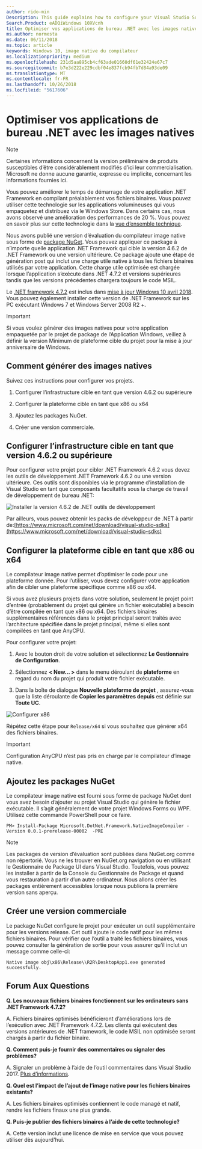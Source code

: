 ```yaml
---
author: rido-min
Description: This guide explains how to configure your Visual Studio Solution to optimize the application binaries with native images.
Search.Product: eADQiWindows 10XVcnh
title: Optimiser vos applications de bureau .NET avec les images natives
ms.author: normesta
ms.date: 06/11/2018
ms.topic: article
keywords: Windows 10, image native du compilateur
ms.localizationpriority: medium
ms.openlocfilehash: 231d5aa895cb4cf63ade01660df61e32424e67c7
ms.sourcegitcommit: b7e3d222e229cdbf04e837fcb94fb7d84a93de09
ms.translationtype: MT
ms.contentlocale: fr-FR
ms.lasthandoff: 10/26/2018
ms.locfileid: "5617606"
---
```

# <a name="optimize-your-net-desktop-apps-with-native-images"></a>Optimiser vos applications de bureau .NET avec les images natives

> [!NOTE]
> Certaines informations concernent la version préliminaire de produits susceptibles d’être considérablement modifiés d’ici leur commercialisation. Microsoft ne donne aucune garantie, expresse ou implicite, concernant les informations fournies ici.

Vous pouvez améliorer le temps de démarrage de votre application .NET Framework en compilant préalablement vos fichiers binaires. Vous pouvez utiliser cette technologie sur les applications volumineuses qui vous empaquetez et distribuez via le Windows Store. Dans certains cas, nous avons observé une amélioration des performances de 20 %. Vous pouvez en savoir plus sur cette technologie dans la [vue d’ensemble technique](https://github.com/dotnet/coreclr/blob/master/Documentation/botr/readytorun-overview.md).

Nous avons publié une version d’évaluation du compilateur image native sous forme de [package NuGet](https://www.nuget.org/packages/Microsoft.DotNet.Framework.NativeImageCompiler). Vous pouvez appliquer ce package à n’importe quelle application .NET Framework qui cible la version 4.6.2 de .NET Framework ou une version ultérieure. Ce package ajoute une étape de génération post qui inclut une charge utile native à tous les fichiers binaires utilisés par votre application. Cette charge utile optimisée est chargée lorsque l’application s’exécute dans .NET 4.7.2 et versions supérieures tandis que les versions précédentes chargera toujours le code MSIL.

Le [.NET framework 4.7.2](https://blogs.msdn.microsoft.com/dotnet/2018/04/30/announcing-the-net-framework-4-7-2/) est inclus dans [mise à jour Windows 10 avril 2018](https://blogs.windows.com/windowsexperience/2018/04/30/how-to-get-the-windows-10-april-2018-update/). Vous pouvez également installer cette version de .NET Framework sur les PC exécutant Windows 7 et Windows Server 2008 R2 +.

> [!IMPORTANT]
> Si vous voulez générer des images natives pour votre application empaquetée par le projet de package de l’Application Windows, veillez à définir la version Minimum de plateforme cible du projet pour la mise à jour anniversaire de Windows.

## <a name="how-to-produce-native-images"></a>Comment générer des images natives

Suivez ces instructions pour configurer vos projets.

1. Configurer l’infrastructure cible en tant que version 4.6.2 ou supérieure

2. Configurer la plateforme cible en tant que x86 ou x64 

3. Ajoutez les packages NuGet.

4. Créer une version commerciale.

## <a name="configure-the-target-framework-as-462-or-above"></a>Configurer l’infrastructure cible en tant que version 4.6.2 ou supérieure

Pour configurer votre projet pour cibler .NET Framework 4.6.2 vous devez les outils de développement .NET Framework 4.6.2 ou une version ultérieure. Ces outils sont disponibles via le programme d’installation de Visual Studio en tant que composants facultatifs sous la charge de travail de développement de bureau .NET:

![Installer la version 4.6.2 de .NET outils de développement](images/desktop-to-uwp/install-4.6.2-devpack.png)

Par ailleurs, vous pouvez obtenir les packs de développeur de .NET à partir de:[https://www.microsoft.com/net/download/visual-studio-sdks](https://www.microsoft.com/net/download/visual-studio-sdks)

## <a name="configure-the-target-platform-as-x86-or-x64"></a>Configurer la plateforme cible en tant que x86 ou x64

Le compilateur image native permet d’optimiser le code pour une plateforme donnée. Pour l’utiliser, vous devez configurer votre application afin de cibler une plateforme spécifique comme x86 ou x64.

Si vous avez plusieurs projets dans votre solution, seulement le projet point d’entrée (probablement du projet qui génère un fichier exécutable) a besoin d’être compilée en tant que x86 ou x64. Des fichiers binaires supplémentaires référencés dans le projet principal seront traités avec l’architecture spécifiée dans le projet principal, même si elles sont compilées en tant que AnyCPU.

Pour configurer votre projet:

1. Avec le bouton droit de votre solution et sélectionnez **Le Gestionnaire de Configuration**.

2. Sélectionnez **< New... >** dans le menu déroulant de **plateforme** en regard du nom du projet qui produit votre fichier exécutable.

3. Dans la boîte de dialogue **Nouvelle plateforme de projet** , assurez-vous que la liste déroulante de **Copier les paramètres depuis** est définie sur **Toute UC**.

![Configurer x86](images/desktop-to-uwp/configure-x86.png)

Répétez cette étape pour `Release/x64` si vous souhaitez que générer x64 des fichiers binaires.

>[!IMPORTANT]
> Configuration AnyCPU n’est pas pris en charge par le compilateur d’image native.

## <a name="add-the-nuget-packages"></a>Ajoutez les packages NuGet

Le compilateur image native est fourni sous forme de package NuGet dont vous avez besoin d’ajouter au projet Visual Studio qui génère le fichier exécutable. Il s’agit généralement de votre projet Windows Forms ou WPF. Utilisez cette commande PowerShell pour ce faire.

```PS
PM> Install-Package Microsoft.DotNet.Framework.NativeImageCompiler -Version 0.0.1-prerelease-00002  -PRE
```

> [!NOTE]
> Les packages de version d’évaluation sont publiées dans NuGet.org comme non répertorié. Vous ne les trouver en NuGet.org navigation ou en utilisant le Gestionnaire de Package UI dans Visual Studio. Toutefois, vous pouvez les installer à partir de la Console du Gestionnaire de Package et quand vous restauration à partir d’un autre ordinateur. Nous allons créer les packages entièrement accessibles lorsque nous publions la première version sans aperçu.

## <a name="create-a-release-build"></a>Créer une version commerciale

Le package NuGet configure le projet pour exécuter un outil supplémentaire pour les versions release. Cet outil ajoute le code natif pour les mêmes fichiers binaires.
Pour vérifier que l’outil a traité les fichiers binaires, vous pouvez consulter la génération de sortie pour vous assurer qu’il inclut un message comme celle-ci:

```
Native image obj\x86\Release\\R2R\DesktopApp1.exe generated successfully.
```

## <a name="faq"></a>Forum Aux Questions

**Q. Les nouveaux fichiers binaires fonctionnent sur les ordinateurs sans .NET Framework 4.7.2?**

A. Fichiers binaires optimisés bénéficieront d’améliorations lors de l’exécution avec .NET Framework 4.7.2. Les clients qui exécutent des versions antérieures de .NET framework, le code MSIL non optimisée seront chargés à partir du fichier binaire.

**Q. Comment puis-je fournir des commentaires ou signaler des problèmes?**

A. Signaler un problème à l’aide de l’outil commentaires dans Visual Studio 2017. [Plus d’informations](https://docs.microsoft.com/visualstudio/ide/how-to-report-a-problem-with-visual-studio-2017).

**Q. Quel est l’impact de l’ajout de l’image native pour les fichiers binaires existants?**

A. Les fichiers binaires optimisés contiennent le code managé et natif, rendre les fichiers finaux une plus grande.

**Q. Puis-je publier des fichiers binaires à l’aide de cette technologie?**

A. Cette version inclut une licence de mise en service que vous pouvez utiliser dès aujourd'hui.
